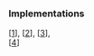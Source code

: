 ### Implementations

[[1](https://github.com/DeltaCube23/chat_app)], 
[[2](https://github.com/rak108/Client-Server-Chat-App)], 
[[3](https://github.com/jkk2000/go-chat)],  
[[4](https://github.com/krithikvaidya/go_chat)]
